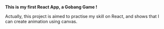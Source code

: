 **This is my first React App, a Gobang Game !**

Actually, this project is aimed to practise my skill on React, and shows that I can create animation using canvas.